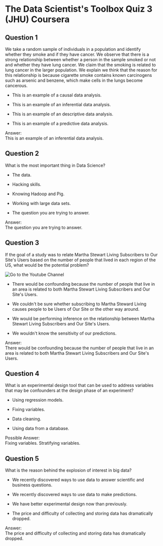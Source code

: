# The Data Scientist's Toolbox Quiz 3 (JHU) Coursera

Question 1
----------
We take a random sample of individuals in a population and identify whether they smoke and if they have cancer. We observe that there is a strong relationship between whether a person in the sample smoked or not and whether they have lung cancer. We claim that the smoking is related to lung cancer in the larger population. We explain we think that the reason for this relationship is because cigarette smoke contains known carcinogens such as arsenic and benzene, which make cells in the lungs become cancerous.

* This is an example of a causal data analysis.

* This is an example of an inferential data analysis.

* This is an example of an descriptive data analysis.

* This is an example of a predictive data analysis.

Answer: </br>
This is an example of an inferential data analysis.

Question 2
----------
What is the most important thing in Data Science?

* The data.

* Hacking skills.

* Knowing Hadoop and Pig.

* Working with large data sets.

* The question you are trying to answer.

Answer: </br> 
The question you are trying to answer.

Question 3
----------
If the goal of a study was to relate Martha Stewart Living Subscribers to Our Site's Users based on the number of people that lived in each region of the US, what would be the potential problem?

<img src="https://d396qusza40orc.cloudfront.net/datascitoolbox%2Fheatmap.png" alt="Go to the Youtube Channel">

* There would be confounding because the number of people that live in an area is related to both Martha Stewart Living Subscribers and Our Site's Users.

* We couldn't be sure whether subscribing to Martha Steward Living causes people to be Users of Our Site or the other way around.

* We would be performing inference on the relationship between Martha Stewart Living Subscribers and Our Site's Users.

* We wouldn't know the sensitivity of our predictions.

Answer: </br>
There would be confounding because the number of people that live in an area is related to both Martha Stewart Living Subscribers and Our Site's Users.

Question 4
----------
What is an experimental design tool that can be used to address variables that may be confounders at the design phase of an experiment?

* Using regression models.

* Fixing variables.

* Data cleaning.

* Using data from a database.

Possible Answer: </br>
Fixing variables.
Stratifying variables.

Question 5
----------
What is the reason behind the explosion of interest in big data?

* We recently discovered ways to use data to answer scientific and business questions.

* We recently discovered ways to use data to make predictions.

* We have better experimental design now than previously.

* The price and difficulty of collecting and storing data has dramatically dropped.

Answer: </br>
The price and difficulty of collecting and storing data has dramatically dropped.
